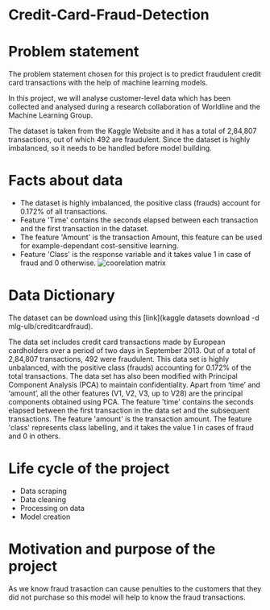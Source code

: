 # Credit-Card-Fraud-Detection
# Problem statement
The problem statement chosen for this project is to predict fraudulent credit card transactions with the help of machine learning models.

In this project, we will analyse customer-level data which has been collected and analysed during a research collaboration of Worldline and the Machine Learning Group.

The dataset is taken from the Kaggle Website and it has a total of 2,84,807 transactions, out of which 492 are fraudulent. Since the dataset is highly imbalanced, so it needs to be handled before model building.
# Facts about data

 * The dataset is highly imbalanced, the positive class (frauds) account for 0.172% of all transactions.
* Feature 'Time' contains the seconds elapsed between each transaction and the first transaction in the dataset. 
* The feature 'Amount' is the transaction Amount, this feature can be used for example-dependant cost-sensitive learning. 
* Feature 'Class' is the response variable and it takes value 1 in case of fraud and 0 otherwise.
![coorelation matrix](https://user-images.githubusercontent.com/118895788/203995246-815b7df2-0115-4df4-8cd2-d8b2801a0c8d.PNG)

# Data Dictionary
The dataset can be download using this [link](kaggle datasets download -d mlg-ulb/creditcardfraud).


The data set includes credit card transactions made by European cardholders over a period of two days in September 2013. Out of a total of 2,84,807 transactions, 492 were fraudulent. This data set is highly unbalanced, with the positive class (frauds) accounting for 0.172% of the total transactions. The data set has also been modified with Principal Component Analysis (PCA) to maintain confidentiality. Apart from ‘time’ and ‘amount’, all the other features (V1, V2, V3, up to V28) are the principal components obtained using PCA. The feature 'time' contains the seconds elapsed between the first transaction in the data set and the subsequent transactions. The feature 'amount' is the transaction amount. The feature 'class' represents class labelling, and it takes the value 1 in cases of fraud and 0 in others.

# Life cycle of the project
* Data scraping
* Data cleaning
* Processing on data 
* Model creation

# Motivation and purpose of the project
As we know fraud trasaction can cause penulties to the customers that they did not purchase so this model will help to know the fraud transactions. 
